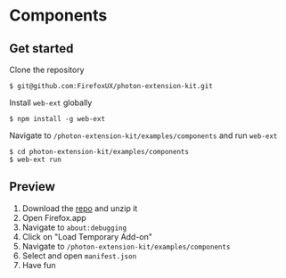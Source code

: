# Components

## Get started

Clone the repository

```
$ git@github.com:FirefoxUX/photon-extension-kit.git
```

Install `web-ext` globally

```
$ npm install -g web-ext
```

Navigate to `/photon-extension-kit/examples/components` and run `web-ext`

```
$ cd photon-extension-kit/examples/components
$ web-ext run
```

## Preview

1. Download the [repo](https://github.com/FirefoxUX/photon-extension-kit/archive/photon.zip) and unzip it
2. Open Firefox.app
3. Navigate to `about:debugging`
4. Click on "Load Temporary Add-on"
5. Navigate to `/photon-extension-kit/examples/components`
6. Select and open `manifest.json`
7. Have fun
